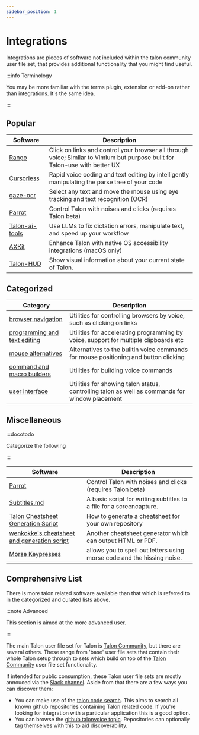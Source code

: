 ```yaml
---
sidebar_position: 1
---
```


# Integrations

Integrations are pieces of software not included within the talon community user file set, that provides
additional functionality that you might find useful.

:::info Terminology

You may be more familiar with the terms plugin, extension or add-on rather than integrations.
It's the same idea.

:::

## Popular

| Software                                                     | Description                                                                                                                 |
| ------------------------------------------------------------ | --------------------------------------------------------------------------------------------------------------------------- |
| [Rango](https://github.com/david-tejada/rango)               | Click on links and control your browser all through voice; Similar to Vimium but purpose built for Talon-use with better UX |
| [Cursorless](https://www.cursorless.org/)                    | Rapid voice coding and text editing by intelligently manipulating the parse tree of your code                               |
| [gaze-ocr](https://github.com/wolfmanstout/talon-gaze-ocr)   | Select any text and move the mouse using eye tracking and text recognition (OCR)                                            |
| [Parrot](https://github.com/chaosparrot/parrot.py)           | Control Talon with noises and clicks (requires Talon beta)                                                                  |
| [Talon-ai-tools](https://github.com/c-loftus/talon-ai-tools) | Use LLMs to fix dictation errors, manipulate text, and speed up your workflow                                               |
| [AXKit](https://github.com/phillco/talon-axkit)              | Enhance Talon with native OS accessibility integrations (macOS only)                                                        |
| [Talon-HUD](https://github.com/chaosparrot/talon_hud)        | Show visual information about your current state of Talon.                                                                  |

## Categorized

| Category                                                       | Description                                                                                    |
| -------------------------------------------------------------- | ---------------------------------------------------------------------------------------------- |
| [browser navigation](./browser-navigation.md)                  | Utilities for controlling browsers by voice, such as clicking on links                         |
| [programming and text editing](./coding-and-editing.md)        | Utilities for accelerating programming by voice, support for multiple clipboards etc           |
| [mouse alternatives](./mouse-alternatives.md)                  | Alternatives to the builtin voice commands for mouse positioning and button clicking           |
| [command and macro builders](./talon-customization-helpers.md) | Utilities for building voice commands                                                          |
| [user interface](./user-interface.md)                          | Utilities for showing talon status, controlling talon as well as commands for window placement |

## Miscellaneous

:::docotodo

Categorize the following

:::

| Software                                                                                                | Description                                                             |
| ------------------------------------------------------------------------------------------------------- | ----------------------------------------------------------------------- |
| [Parrot](https://github.com/chaosparrot/parrot.py)                                                      | Control Talon with noises and clicks (requires Talon beta)              |
| [Subtitles.md](https://gist.github.com/tararoys/accf5506bea2c5c17e5bb31c7beac6e4)                       | A basic script for writing subtitles to a file for a screencapture.     |
| [Talon Cheatsheet Generation Script](https://gist.github.com/tararoys/c538b7ae8e1f21db9a794c2c0f5becf4) | How to generate a cheatsheet for your own repository                    |
| [wenkokke's cheatsheet and generation script](https://github.com/wenkokke/talon-cheatsheet/)            | Another cheatsheet generator which can output HTML or PDF.              |
| [Morse Keypresses](https://gist.github.com/tararoys/7ef72526a825bb4c2253c961695d5e4b)                   | allows you to spell out letters using morse code and the hissing noise. |

## Comprehensive List

There is more talon related software available than that which is referred to in the categorized and curated lists above.

:::note Advanced

This section is aimed at the more advanced user.

:::

The main Talon user file set for Talon is [Talon Community](https://github.com/talonhub/community), but there are several others. These range from 'base' user file sets that contain their whole Talon setup through to sets which build on top of the [Talon Community](https://github.com/talonhub/community) user file set functionality.

If intended for public consumption, these Talon user file sets are mostly annouced via the [Slack channel](https://talonvoice.com/chat). Aside from that there are a few ways you can discover them:

- You can make use of the [talon code search](https://search.talonvoice.com/search/). This aims to search all known github repositories containing Talon related code. If you're looking for integration with a particular application this is a good option.
- You can browse the [github talonvoice topic](https://github.com/topics/talonvoice). Repositories can optionally tag themselves with this to aid discoverability.

